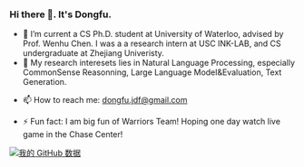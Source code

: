 ### Hi there 👋. It's Dongfu.

- 🔭 I’m current a CS Ph.D. student at University of Waterloo, advised by Prof. Wenhu Chen. I was a a research intern at USC INK-LAB, and CS undergraduate at Zhejiang Univeristy.
- 🌱 My research interesets lies in Natural Language Processing, especially CommonSense Reasonning, Large Language Model&Evaluation, Text Generation. 
<!-- - 👯 I’m looking to collaborate on ... -->
<!-- - 🤔 I’m looking for help with ... -->
<!-- - 💬 Ask me about ... -->
- 📫 How to reach me: dongfu.jdf@gmail.com
<!-- - 😄 Pronouns: ... -->
- ⚡ Fun fact: I am big fun of Warriors Team! Hoping one day watch live game in the Chase Center!


[![我的 GitHub 数据](https://github-readme-stats.vercel.app/api?username=jdf-prog)]()
